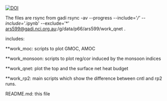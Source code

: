 <a href="https://zenodo.org/badge/latestdoi/655455123"><img src="https://zenodo.org/badge/655455123.svg" alt="DOI"></a>

The files are rsync from gadi
rsync -av --progress --include='*/' --include='*.ipynb' --exclude='*' ars599@gadi.nci.org.au:/g/data/p66/ars599/work_qnet .

includes:

**work_moc: scripts to plot GMOC, AMOC 

**work_monsoon: scripts to plot reg/cor induced by the monsoon indices

**work_qnet: plot the top and the surface net heat budget

**work_rp2: main scripts which show the difference between cntl and rp2 runs.

README.md: this file

